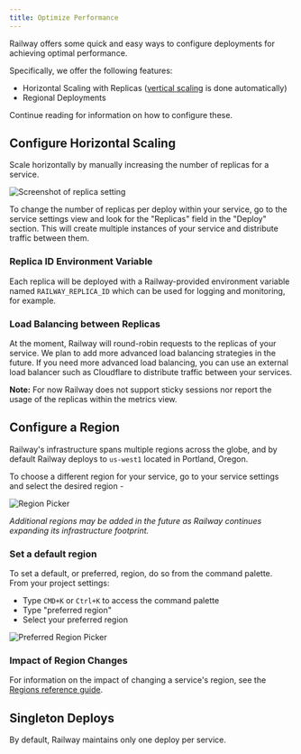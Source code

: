 ```yaml
---
title: Optimize Performance
---
```


Railway offers some quick and easy ways to configure deployments for achieving optimal performance.  

Specifically, we offer the following features:

- Horizontal Scaling with Replicas ([vertical scaling](/reference/scaling#vertical-autoscaling) is done automatically)
- Regional Deployments

Continue reading for information on how to configure these.

## Configure Horizontal Scaling

Scale horizontally by manually increasing the number of replicas for a service.

<Image src="https://res.cloudinary.com/railway/image/upload/v1684534939/docs/Export-replica_lrtrvs.png"
alt="Screenshot of replica setting"
layout="responsive"
width={800} height={317} quality={100} />


To change the number of replicas per deploy within your service, go to the service settings view and look for the "Replicas" field in the "Deploy" section. This will create multiple instances of your service and distribute traffic between them.

### Replica ID Environment Variable

Each replica will be deployed with a Railway-provided environment variable named `RAILWAY_REPLICA_ID` which can be used for logging and monitoring, for example.

### Load Balancing between Replicas

At the moment, Railway will round-robin requests to the replicas of your service. We plan to add more advanced load balancing strategies in the future. If you need more advanced load balancing, you can use an external load balancer such as Cloudflare to distribute traffic between your services.

**Note:** For now Railway does not support sticky sessions nor report the usage of the replicas within the metrics view.

## Configure a Region

Railway's infrastructure spans multiple regions across the globe, and by default Railway deploys to `us-west1` located in Portland, Oregon.

To choose a different region for your service, go to your service settings and select the desired region -

<Image
    quality={100}
    width={1359}
    height={651}
    src="https://res.cloudinary.com/railway/image/upload/v1695660846/docs/service_region_picker.png"
    alt="Region Picker"
/>

*Additional regions may be added in the future as Railway continues expanding its infrastructure footprint.*

### Set a default region

To set a default, or preferred, region, do so from the command palette.  From your project settings:
- Type `CMD+K` or `Ctrl+K` to access the command palette
- Type "preferred region"
- Select your preferred region

<Image
    quality={100}
    width={959}
    height={651}
    src="https://res.cloudinary.com/railway/image/upload/v1730327915/docs/preferredRegion_i33w6q.png"
    alt="Preferred Region Picker"
/>

### Impact of Region Changes

For information on the impact of changing a service's region, see the [Regions reference guide](/reference/deployment-regions#impact-of-region-changes).

## Singleton Deploys

By default, Railway maintains only one deploy per service.